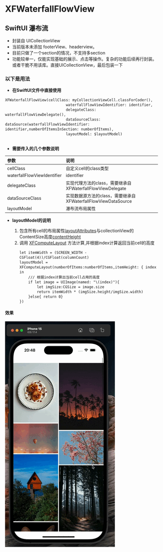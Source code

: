# XFWaterfallFlowView
 
## SwiftUI 瀑布流
 
* 封装自 UICollectionView
* 当前版本未添加 footerView、headerview。
* 目前只做了一个section的情况，不支持多section
* 功能较单一，仅能实现基础的展示、点击等操作。复杂的功能后续再行封装。或者干脆不用该库。直接UICollectionView，最后包装一下

### 以下是用法
* **在SwiftUI文件中直接使用**
```
XFWaterfallFlowView(cellClass: myCollectionViewCell.classForCoder(),
                            waterfallFlowViewIdentifier: identifier,
                            delegateClass: waterfallFlowViewDelegate(),
                            dataSourceClass: dataSource(waterfallFlowViewIdentifier: identifier,numberOfItemsInSection: numberOfItems),
                            layoutModel: $layoutModel)
                            
```
* **需要传入的几个参数说明**

|    参数                |      说明                                  |
|:-----------------------------|:------------------------------------------------------------|
| cellClass | 自定义cell的class类型 |
| waterfallFlowViewIdentifier | identifier                                                  |
| delegateClass               | 实现代理方法的class，需要继承自XFWaterfallFlowViewDelegate   |
| dataSourceClass             | 实现数据源方法的class，需要继承自XFWaterfallFlowViewDataSource |
| layoutModel                 | 瀑布流布局属性                                              |

* **layoutModel的说明**

    1. 包含所有cell的布局属性<u>layoutAttributes</u>与collectionView的ContentSize高度<u>contentHeight</u>
    2. 调用 <u>XFComputeLayout</u> 方法计算,并根据index计算返回当前cell的高度
        ```
        let itemWidth = (SCREEN_WIDTH - CGFloat(4))/CGFloat(columnCount)
        layoutModel = XFComputeLayout(numberOfItems:numberOfItems,itemHeight: { index in
            /// 根据index计算出当前cell占用的高度
            if let image = UIImage(named: "\(index)"){
                let imgSize:CGSize = image.size
                return itemWidth * (imgSize.height/imgSize.width)
            }else{ return 0}
        })
        ``` 

#### 效果

![](https://github.com/snow-xf/XFWaterfallFlowView/blob/main/test.gif)
